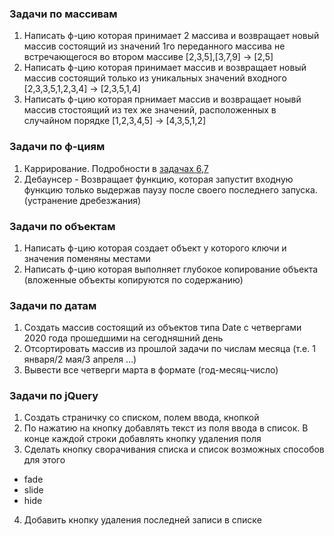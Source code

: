 ### Задачи по массивам

1. Написать ф-цию которая принимает 2 массива и возвращает новый массив состоящий из значений 1го переданного массива не встречающегося во втором массиве
   [2,3,5],[3,7,9] -> [2,5]
2. Написать ф-цию которая принимает массив и возвращает новый массив состоящий только из уникальных значений входного
   [2,3,3,5,1,2,3,4] -> [2,3,5,1,4]
3. Написать ф-цию которая прнимает массив и возвращает ноывй массив стостоящий из тех же значений, расположенных в случайном порядке
   [1,2,3,4,5] -> [4,3,5,1,2]

### Задачи по ф-циям

1. Каррирование. Подробности в [задачах 6,7](https://github.com/jathpr/tms_sandbox/blob/master/ClassWork/Lesson15/js/tasks.md#%D1%84%D0%BE%D1%80%D0%BC%D1%83%D0%BB%D0%B8%D1%80%D0%BE%D0%B2%D0%BA%D0%B0-%D0%B7%D0%B0%D0%B4%D0%B0%D1%87%D0%B8-6) 
2. Дебаунсер - Возвращает функцию, которая запустит входную функцию только выдержав паузу после своего последнего запуска. (устранение дребезжания)

### Задачи по объектам

1. Написать ф-цию которая cоздает объект у которого ключи и значения поменяны местами
2. Написать ф-цию которая выполняет глубокое копирование объекта (вложенные объекты копируются по содержанию)

### Задачи по датам

1. Создать массив состоящий из объектов типа Date с четвергами 2020 года прошедшими на сегодняшний день
2. Отсортировать массив из прошлой задачи по числам месяца (т.е. 1 января/2 мая/3 апреля ...)
3. Вывести все четверги марта в формате (год-месяц-число)

### Задачи по jQuery

1. Создать страничку со списком, полем ввода, кнопкой
2. По нажатию на кнопку добавлять текст из поля ввода в список. В конце каждой строки добавлять кнопку удаления поля
3. Сделать кнопку сворачивания списка и список возможных способов для этого

- fade
- slide
- hide

4. Добавить кнопку удаления последней записи в списке
